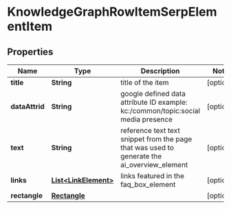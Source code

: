 

# KnowledgeGraphRowItemSerpElementItem


## Properties

| Name | Type | Description | Notes |
|------------ | ------------- | ------------- | -------------|
|**title** | **String** | title of the item |  [optional] |
|**dataAttrid** | **String** | google defined data attribute ID example: kc:/common/topic:social media presence |  [optional] |
|**text** | **String** | reference text text snippet from the page that was used to generate the ai_overview_element |  [optional] |
|**links** | [**List&lt;LinkElement&gt;**](LinkElement.md) | links featured in the faq_box_element |  [optional] |
|**rectangle** | [**Rectangle**](Rectangle.md) |  |  [optional] |



